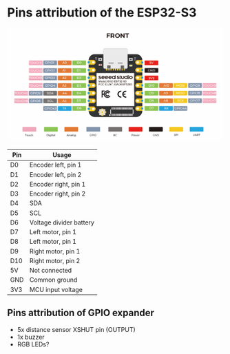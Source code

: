 # Pins attribution of the ESP32-S3

![](../datasheets/images/esp32-s3-pinout.png)

| Pin | Usage                   |
| --- | ----------------------- |
| D0  | Encoder left, pin 1     |
| D1  | Encoder left, pin 2     |
| D2  | Encoder right, pin 1    |
| D3  | Encoder right, pin 2    |
| D4  | SDA                     |
| D5  | SCL                     |
| D6  | Voltage divider battery |
| D7  | Left motor, pin 1       |
| D8  | Left motor, pin 1       |
| D9  | Right motor, pin 1      |
| D10 | Right motor, pin 2      |
| 5V  | Not connected           |
| GND | Common ground           |
| 3V3 | MCU input voltage       |

## Pins attribution of GPIO expander

- 5x distance sensor XSHUT pin (OUTPUT)
- 1x buzzer
- RGB LEDs?
